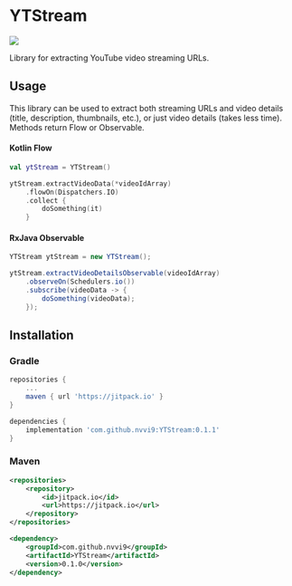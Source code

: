 # YTStream
[![](https://jitpack.io/v/nvvi9/YTStream.svg)](https://jitpack.io/#nvvi9/YTStream)

Library for extracting YouTube video streaming URLs.

## Usage
This library can be used to extract both streaming URLs and video details (title, description, thumbnails, etc.), or just video details (takes less time).
Methods return Flow or Observable.
#### Kotlin Flow
```kotlin
val ytStream = YTStream()

ytStream.extractVideoData(*videoIdArray)
    .flowOn(Dispatchers.IO)
    .collect {
        doSomething(it)
    }
```
#### RxJava Observable
```java
YTStream ytStream = new YTStream();

ytStream.extractVideoDetailsObservable(videoIdArray)
    .observeOn(Schedulers.io())
    .subscribe(videoData -> {
        doSomething(videoData);
    });
```
## Installation
### Gradle
```groovy
repositories {
    ...
    maven { url 'https://jitpack.io' }
}

dependencies {
    implementation 'com.github.nvvi9:YTStream:0.1.1'
}
```
### Maven
```xml
<repositories>
    <repository>
        <id>jitpack.io</id>
        <url>https://jitpack.io</url>
    </repository>
</repositories>

<dependency>
    <groupId>com.github.nvvi9</groupId>
    <artifactId>YTStream</artifactId>
    <version>0.1.0</version>
</dependency>
```